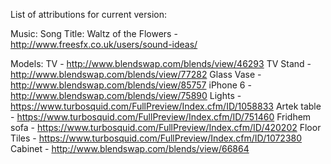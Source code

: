 List of attributions for current version:

Music:
Song Title: Waltz of the Flowers - http://www.freesfx.co.uk/users/sound-ideas/

Models:
TV - http://www.blendswap.com/blends/view/46293
TV Stand - http://www.blendswap.com/blends/view/77282
Glass Vase - http://www.blendswap.com/blends/view/85757
iPhone 6 - http://www.blendswap.com/blends/view/75890
Lights - https://www.turbosquid.com/FullPreview/Index.cfm/ID/1058833
Artek table - https://www.turbosquid.com/FullPreview/Index.cfm/ID/751460
Fridhem sofa - https://www.turbosquid.com/FullPreview/Index.cfm/ID/420202
Floor Tiles - https://www.turbosquid.com/FullPreview/Index.cfm/ID/1072380
Cabinet - http://www.blendswap.com/blends/view/66864
